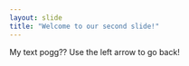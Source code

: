 ```yaml
---
layout: slide
title: "Welcome to our second slide!"
---
```

My text pogg??
Use the left arrow to go back!
